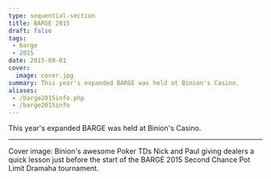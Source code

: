 ```yaml
---
type: sequential-section
title: BARGE 2015
draft: false
tags:
 - barge
 - 2015
date: 2015-09-01
cover:
  image: cover.jpg
summary: This year's expanded BARGE was held at Binion's Casino.
aliases:
 - /barge2015info.php
 - /barge2015info
---
```


This year's expanded BARGE was held at Binion's Casino.

-----

Cover image: Binion's awesome Poker TDs Nick and Paul giving dealers a quick
lesson just before the start of the BARGE 2015 Second Chance Pot Limit Dramaha
tournament.
